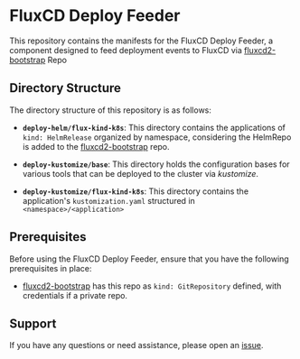 # FluxCD Deploy Feeder

This repository contains the manifests for the FluxCD Deploy Feeder, a component designed to feed deployment events to FluxCD via [fluxcd2-bootstrap](https://github.com/yashwanth-l/fluxcd2-bootstrap) Repo

## Directory Structure

The directory structure of this repository is as follows:

- **`deploy-helm/flux-kind-k8s`**: This directory contains the applications of `kind: HelmRelease` organized by namespace, considering the HelmRepo is added to the [fluxcd2-bootstrap](https://github.com/yashwanth-l/fluxcd2-bootstrap) repo.

- **`deploy-kustomize/base`**: This directory holds the configuration bases for various tools that can be deployed to the cluster via _kustomize_.

- **`deploy-kustomize/flux-kind-k8s`**: This directory contains the application's `kustomization.yaml` structured in `<namespace>/<application>`

## Prerequisites

Before using the FluxCD Deploy Feeder, ensure that you have the following prerequisites in place:

- [fluxcd2-bootstrap](https://github.com/yashwanth-l/fluxcd2-bootstrap) has this repo as `kind: GitRepository` defined, with credentials if a private repo.

## Support

If you have any questions or need assistance, please open an [issue](https://github.com/yashwanth-l/fluxcd-deploy-feeder/issues).

